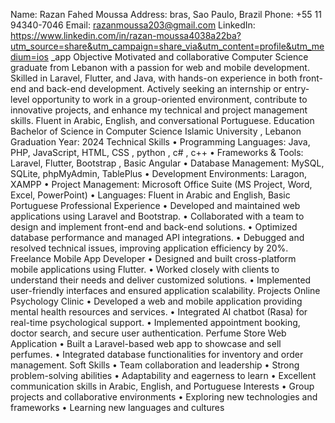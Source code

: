 Name: Razan Fahed Moussa
Address: bras, Sao Paulo, Brazil
Phone: +55 11 94340-7046
Email: razanmoussa203@gmail.com
LinkedIn: https://www.linkedin.com/in/razan-moussa4038a22ba?utm_source=share&utm_campaign=share_via&utm_content=profile&utm_medium=ios
_app
Objective
Motivated and collaborative Computer Science graduate from Lebanon with a passion for web and
mobile development. Skilled in Laravel, Flutter, and Java, with hands-on experience in both front-end
and back-end development. Actively seeking an internship or entry-level opportunity to work in a
group-oriented environment, contribute to innovative projects, and enhance my technical and
project management skills. Fluent in Arabic, English, and conversational Portuguese.
Education
Bachelor of Science in Computer Science
Islamic University , Lebanon
Graduation Year: 2024
Technical Skills
• Programming Languages: Java, PHP, JavaScript, HTML, CSS , python , c# , c++
• Frameworks & Tools: Laravel, Flutter, Bootstrap , Basic Angular
• Database Management: MySQL, SQLite, phpMyAdmin, TablePlus
• Development Environments: Laragon, XAMPP
• Project Management: Microsoft Office Suite (MS Project, Word, Excel, PowerPoint)
• Languages: Fluent in Arabic and English, Basic Portuguese
Professional Experience
• Developed and maintained web applications using Laravel and Bootstrap.
• Collaborated with a team to design and implement front-end and back-end solutions.
• Optimized database performance and managed API integrations.
• Debugged and resolved technical issues, improving application efficiency by 20%.
Freelance Mobile App Developer
• Designed and built cross-platform mobile applications using Flutter.
• Worked closely with clients to understand their needs and deliver customized solutions.
• Implemented user-friendly interfaces and ensured application scalability.
Projects
Online Psychology Clinic
• Developed a web and mobile application providing mental health resources and services.
• Integrated AI chatbot (Rasa) for real-time psychological support.
• Implemented appointment booking, doctor search, and secure user authentication.
Perfume Store Web Application
• Built a Laravel-based web app to showcase and sell perfumes.
• Integrated database functionalities for inventory and order management.
Soft Skills
• Team collaboration and leadership
• Strong problem-solving abilities
• Adaptability and eagerness to learn
• Excellent communication skills in Arabic, English, and Portuguese
Interests
• Group projects and collaborative environments
• Exploring new technologies and frameworks
• Learning new languages and cultures
